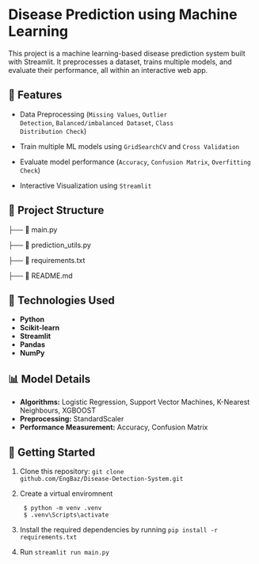 # Disease Prediction using Machine Learning

This project is a machine learning-based disease prediction system built with Streamlit. It preprocesses a dataset, trains multiple models, and evaluate their performance, all within an interactive web app.

## 🚀 Features

* Data Preprocessing (<code>Missing Values</code>, <code>Outlier Detection</code>, <code>Balanced/imbalanced Dataset</code>, <code>Class Distribution Check</code>)

* Train multiple ML models using <code>GridSearchCV</code> and <code>Cross Validation</code>

* Evaluate model performance (<code>Accuracy</code>, <code>Confusion Matrix</code>, <code>Overfitting Check</code>)

* Interactive Visualization using <code>Streamlit</code>

## 📂 Project Structure

├── 📄 main.py  

├── 📄 prediction_utils.py 

├── 📄 requirements.txt  

├── 📄 README.md  

## :hammer: Technologies Used

- **Python**
- **Scikit-learn**
- **Streamlit**
- **Pandas**
- **NumPy**

## 📊 Model Details

- **Algorithms:** Logistic Regression, Support Vector Machines, K-Nearest Neighbours, XGBOOST
- **Preprocessing:** StandardScaler
- **Performance Measurement:** Accuracy, Confusion Matrix 

## 🚀 Getting Started

1. Clone this repository: <code>git clone github.com/EngBaz/Disease-Detection-System.git</code>

2. Create a virtual enviromnent
   ```console
    $ python -m venv .venv
    $ .venv\Scripts\activate
    ```
3. Install the required dependencies by running <code>pip install -r requirements.txt</code>
4. Run <code>streamlit run main.py</code>
